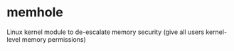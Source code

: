 # memhole
Linux kernel module to de-escalate memory security (give all users kernel-level memory permissions)
